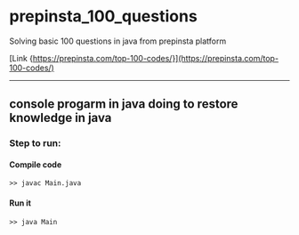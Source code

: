 # prepinsta_100_questions
Solving basic 100 questions in java from prepinsta platform

[Link {https://prepinsta.com/top-100-codes/}](https://prepinsta.com/top-100-codes/)

***

## console progarm in java doing to restore knowledge in java

### Step to run:

#### Compile code

```
>> javac Main.java
```

#### Run it

```
>> java Main
```
